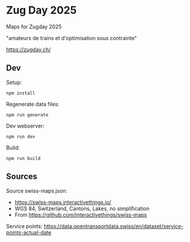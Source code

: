 # Zug Day 2025

Maps for Zugday 2025

"amateurs de trains et d'optimisation sous contrainte"

https://zugday.ch/


## Dev

Setup:
```
npm install
```

Regenerate data files:
```
npm run generate
```

Dev webserver:
```
npm run dev
```

Build:
```
npm run build
```

## Sources
Source swiss-maps.json:

  - https://swiss-maps.interactivethings.io/
  - WGS 84, Switzerland, Cantons, Lakes, no simplification
  - From https://github.com/interactivethings/swiss-maps

Service points: https://data.opentransportdata.swiss/en/dataset/service-points-actual-date

